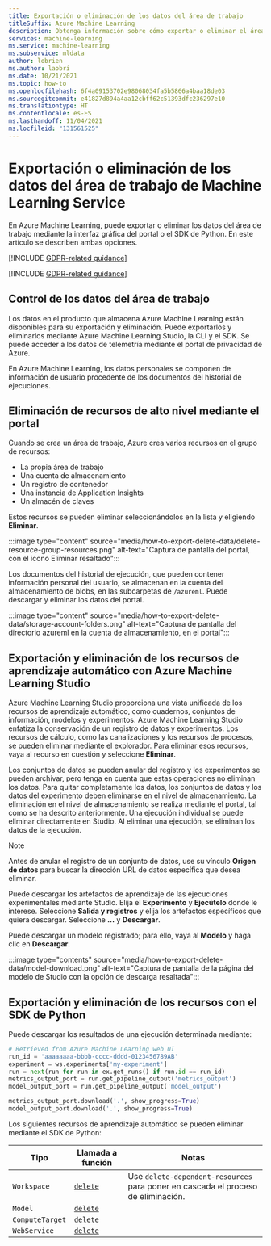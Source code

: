 ```yaml
---
title: Exportación o eliminación de los datos del área de trabajo
titleSuffix: Azure Machine Learning
description: Obtenga información sobre cómo exportar o eliminar el área de trabajo con Azure Machine Learning Studio, la CLI, el SDK y las API REST autenticadas.
services: machine-learning
ms.service: machine-learning
ms.subservice: mldata
author: lobrien
ms.author: laobri
ms.date: 10/21/2021
ms.topic: how-to
ms.openlocfilehash: 6f4a09153702e98068034fa5b5866a4baa18de03
ms.sourcegitcommit: e41827d894a4aa12cbff62c51393dfc236297e10
ms.translationtype: HT
ms.contentlocale: es-ES
ms.lasthandoff: 11/04/2021
ms.locfileid: "131561525"
---
```

# <a name="export-or-delete-your-machine-learning-service-workspace-data"></a>Exportación o eliminación de los datos del área de trabajo de Machine Learning Service

En Azure Machine Learning, puede exportar o eliminar los datos del área de trabajo mediante la interfaz gráfica del portal o el SDK de Python. En este artículo se describen ambas opciones.

[!INCLUDE [GDPR-related guidance](../../includes/gdpr-dsr-and-stp-note.md)]

[!INCLUDE [GDPR-related guidance](../../includes/gdpr-intro-sentence.md)]

## <a name="control-your-workspace-data"></a>Control de los datos del área de trabajo

Los datos en el producto que almacena Azure Machine Learning están disponibles para su exportación y eliminación. Puede exportarlos y eliminarlos mediante Azure Machine Learning Studio, la CLI y el SDK. Se puede acceder a los datos de telemetría mediante el portal de privacidad de Azure. 

En Azure Machine Learning, los datos personales se componen de información de usuario procedente de los documentos del historial de ejecuciones. 

## <a name="delete-high-level-resources-using-the-portal"></a>Eliminación de recursos de alto nivel mediante el portal

Cuando se crea un área de trabajo, Azure crea varios recursos en el grupo de recursos:

- La propia área de trabajo
- Una cuenta de almacenamiento
- Un registro de contenedor
- Una instancia de Application Insights
- Un almacén de claves

Estos recursos se pueden eliminar seleccionándolos en la lista y eligiendo **Eliminar**. 

:::image type="content" source="media/how-to-export-delete-data/delete-resource-group-resources.png" alt-text="Captura de pantalla del portal, con el icono Eliminar resaltado":::

Los documentos del historial de ejecución, que pueden contener información personal del usuario, se almacenan en la cuenta del almacenamiento de blobs, en las subcarpetas de `/azureml`. Puede descargar y eliminar los datos del portal.

:::image type="content" source="media/how-to-export-delete-data/storage-account-folders.png" alt-text="Captura de pantalla del directorio azureml en la cuenta de almacenamiento, en el portal":::

## <a name="export-and-delete-machine-learning-resources-using-azure-machine-learning-studio"></a>Exportación y eliminación de los recursos de aprendizaje automático con Azure Machine Learning Studio

Azure Machine Learning Studio proporciona una vista unificada de los recursos de aprendizaje automático, como cuadernos, conjuntos de información, modelos y experimentos. Azure Machine Learning Studio enfatiza la conservación de un registro de datos y experimentos. Los recursos de cálculo, como las canalizaciones y los recursos de procesos, se pueden eliminar mediante el explorador. Para eliminar esos recursos, vaya al recurso en cuestión y seleccione **Eliminar**. 

Los conjuntos de datos se pueden anular del registro y los experimentos se pueden archivar, pero tenga en cuenta que estas operaciones no eliminan los datos. Para quitar completamente los datos, los conjuntos de datos y los datos del experimento deben eliminarse en el nivel de almacenamiento. La eliminación en el nivel de almacenamiento se realiza mediante el portal, tal como se ha descrito anteriormente. Una ejecución individual se puede eliminar directamente en Studio. Al eliminar una ejecución, se eliminan los datos de la ejecución. 

> [!NOTE]
> Antes de anular el registro de un conjunto de datos, use su vínculo **Origen de datos** para buscar la dirección URL de datos específica que desea eliminar. 

Puede descargar los artefactos de aprendizaje de las ejecuciones experimentales mediante Studio. Elija el **Experimento** y **Ejecútelo** donde le interese. Seleccione **Salida y registros** y elija los artefactos específicos que quiera descargar. Seleccione **...** y **Descargar**.

Puede descargar un modelo registrado; para ello, vaya al **Modelo** y haga clic en **Descargar**. 

:::image type="contents" source="media/how-to-export-delete-data/model-download.png" alt-text="Captura de pantalla de la página del modelo de Studio con la opción de descarga resaltada":::

## <a name="export-and-delete-resources-using-the-python-sdk"></a>Exportación y eliminación de los recursos con el SDK de Python

Puede descargar los resultados de una ejecución determinada mediante: 

```python
# Retrieved from Azure Machine Learning web UI
run_id = 'aaaaaaaa-bbbb-cccc-dddd-0123456789AB'
experiment = ws.experiments['my-experiment']
run = next(run for run in ex.get_runs() if run.id == run_id)
metrics_output_port = run.get_pipeline_output('metrics_output')
model_output_port = run.get_pipeline_output('model_output')

metrics_output_port.download('.', show_progress=True)
model_output_port.download('.', show_progress=True)
```

Los siguientes recursos de aprendizaje automático se pueden eliminar mediante el SDK de Python: 

| Tipo | Llamada a función | Notas | 
| --- | --- | --- |
| `Workspace` | [`delete`](/python/api/azureml-core/azureml.core.workspace.workspace#delete-delete-dependent-resources-false--no-wait-false-) | Use `delete-dependent-resources` para poner en cascada el proceso de eliminación. |
| `Model` | [`delete`](/python/api/azureml-core/azureml.core.model%28class%29#delete--) | | 
| `ComputeTarget` | [`delete`](/python/api/azureml-core/azureml.core.computetarget#delete--) | |
| `WebService` | [`delete`](/python/api/azureml-core/azureml.core.webservice%28class%29) | |